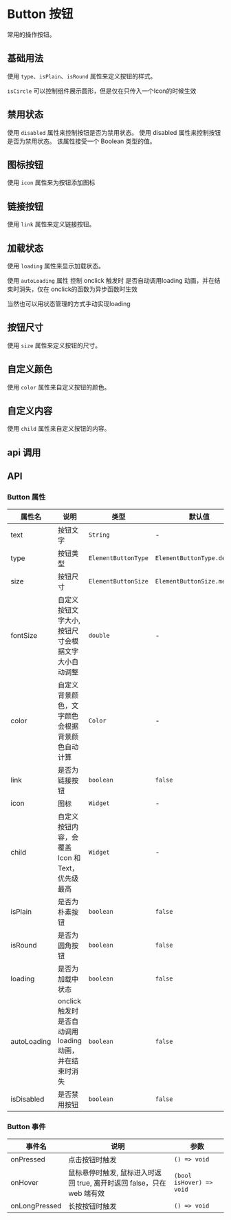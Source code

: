 # Button 按钮

常用的操作按钮。

## 基础用法

使用 `type`、`isPlain`、`isRound` 属性来定义按钮的样式。

`isCircle` 可以控制组件展示圆形，但是仅在只传入一个Icon的时候生效

<CodeView
  codeUrl="button_page/button_basic.dart"
  reviewUrl="button/basic"
  height="300px"
/>

## 禁用状态

使用 `disabled` 属性来控制按钮是否为禁用状态。
使用 disabled 属性来控制按钮是否为禁用状态。 该属性接受一个 Boolean 类型的值。
<CodeView
  codeUrl="button_page/button_disable.dart"
  reviewUrl="button/disable"
  height="300px"
/>

## 图标按钮

使用 `icon` 属性来为按钮添加图标

<CodeView
  codeUrl="button_page/button_icon.dart"
  reviewUrl="button/icon"
  height="300px"
/>

## 链接按钮

使用 `link` 属性来定义链接按钮。

<CodeView
  codeUrl="button_page/button_link.dart"
  reviewUrl="button/link"
  height="300px"
/>

## 加载状态

使用 `loading` 属性来显示加载状态。

使用 `autoLoading` 属性 控制 onclick 触发时 是否自动调用loading 动画，并在结束时消失，仅在 onclick的函数为异步函数时生效 

当然也可以用状态管理的方式手动实现loading 
<CodeView
  codeUrl="button_page/button_loading.dart"
  reviewUrl="button/loading"
  height="300px"
/>

## 按钮尺寸

使用 `size` 属性来定义按钮的尺寸。

<CodeView
  codeUrl="button_page/button_size.dart"
  reviewUrl="button/size"
  height="300px"
/>

## 自定义颜色

使用 `color` 属性来自定义按钮的颜色。

<CodeView
  codeUrl="button_page/button_custom_color.dart"
  reviewUrl="button/custom-color"
  height="300px"
/>

## 自定义内容

使用 `child` 属性来自定义按钮的内容。

<CodeView
  codeUrl="button_page/button_custom_children.dart"
  reviewUrl="button/custom-children"
  height="300px"
/>

## api 调用

<CodeView
  codeUrl="button_page/button_api.dart"
  reviewUrl="button/api"
  height="300px"
/>

## API

### Button 属性

| 属性名     | 说明                                               | 类型                | 默认值                      |
| ---------- | -------------------------------------------------- | ------------------- | --------------------------- |
| text       | 按钮文字                                           | `String`            | -                           |
| type       | 按钮类型                                           | `ElementButtonType` | `ElementButtonType.default` |
| size       | 按钮尺寸                                           | `ElementButtonSize` | `ElementButtonSize.medium`  |
| fontSize   | 自定义按钮文字大小, 按钮尺寸会根据文字大小自动调整 | `double`            | -                           |
| color      | 自定义背景颜色，文字颜色会根据背景颜色自动计算     | `Color`             | -                           |
| link       | 是否为链接按钮                                     | `boolean`           | `false`                     |
| icon       | 图标                                               | `Widget`            | -                           |
| child      | 自定义按钮内容，会覆盖 Icon 和 Text，优先级最高    | `Widget`            | -                           |
| isPlain    | 是否为朴素按钮                                     | `boolean`           | `false`                     |
| isRound    | 是否为圆角按钮                                     | `boolean`           | `false`                     |
| loading    | 是否为加载中状态                                   | `boolean`           | `false`                     |
| autoLoading | onclick 触发时 是否自动调用loading 动画，并在结束时消失 | `boolean`           | `false`                     |
| isDisabled | 是否禁用按钮                                       | `boolean`           | `false`                     |

### Button 事件

| 事件名        | 说明                                                                   | 参数                     |
| ------------- | ---------------------------------------------------------------------- | ------------------------ |
| onPressed     | 点击按钮时触发                                                         | `() => void`             |
| onHover       | 鼠标悬停时触发, 鼠标进入时返回 true, 离开时返回 false，只在 web 端有效 | `(bool isHover) => void` |
| onLongPressed | 长按按钮时触发                                                         | `() => void`             |
